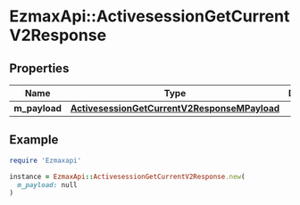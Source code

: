 # EzmaxApi::ActivesessionGetCurrentV2Response

## Properties

| Name | Type | Description | Notes |
| ---- | ---- | ----------- | ----- |
| **m_payload** | [**ActivesessionGetCurrentV2ResponseMPayload**](ActivesessionGetCurrentV2ResponseMPayload.md) |  |  |

## Example

```ruby
require 'Ezmaxapi'

instance = EzmaxApi::ActivesessionGetCurrentV2Response.new(
  m_payload: null
)
```

